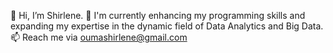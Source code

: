 👋 Hi, I’m Shirlene.
🚀 I'm currently enhancing my programming skills and expanding my expertise in the dynamic field of Data Analytics and Big Data.
📫 Reach me via oumashirlene@gmail.com
